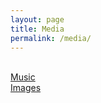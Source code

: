 ```yaml
---
layout: page
title: Media
permalink: /media/
---
```

<br>
<a href="https://myluc2000.github.io/music/">Music</a>
<br>
<a href="https://myluc2000.github.io/images/">Images</a>
